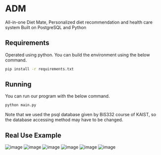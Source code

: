 # ADM
All-in-one Diet Mate, Personalized diet recommendation and health care system
Built on PostgreSQL and Python

## Requirements
Operated using python. You can build the environment using the below command. 

```bash
pip install -r requirements.txt
```

## Running
You can run our program with the below command. 

```bash
python main.py
```

Note that we used the psql database given by BiS332 course of KAIST, so the database accessing method may have to be changed. 

## Real Use Example
![image](https://github.com/user-attachments/assets/b526c40a-a487-4cb1-9e76-c74f67d5818a)
![image](https://github.com/user-attachments/assets/253afacf-31a7-4e63-8e22-e5892b444801)
![image](https://github.com/user-attachments/assets/3e2d5f8b-ec8e-424d-ab08-fb606b769b1b)
![image](https://github.com/user-attachments/assets/b4f6773f-abd3-4761-af10-0bba318e4b42)
![image](https://github.com/user-attachments/assets/c1355c53-126c-49e6-aa53-575ef08331c2)
![image](https://github.com/user-attachments/assets/db257663-583a-4829-a298-bbe2aa6897af)

